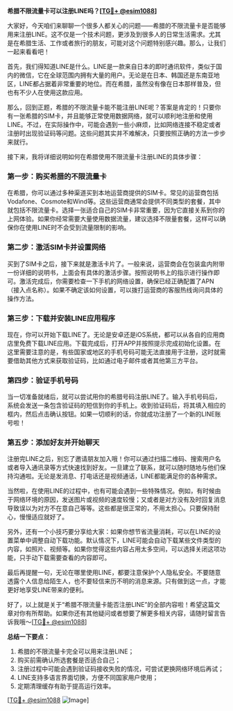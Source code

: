 **希腊不限流量卡可以注册LINE吗？[[TG💪+ @esim1088](https://t.me/s/esim1088)]**

大家好，今天咱们来聊聊一个很多人都关心的问题——希腊的不限流量卡是否能够用来注册LINE。这不仅是一个技术问题，更涉及到很多人的日常生活需求。尤其是在希腊生活、工作或者旅行的朋友，可能对这个问题特别感兴趣。那么，让我们一起来看看吧！

首先，我们得知道LINE是什么。LINE是一款来自日本的即时通讯软件，类似于国内的微信，它在全球范围内拥有大量的用户。无论是在日本、韩国还是东南亚地区，LINE都占据着非常重要的地位。而在希腊，虽然没有像在日本那样普及，但也有不少人在使用这款应用。

那么，回到正题，希腊的不限流量卡能不能注册LINE呢？答案是肯定的！只要你有一张希腊的SIM卡，并且能够正常使用数据网络，就可以顺利地注册和使用LINE。不过，在实际操作中，可能会遇到一些小麻烦，比如网络连接不稳定或者注册时出现验证码等问题。这些问题其实并不难解决，只要按照正确的方法一步步来就行。

接下来，我将详细说明如何在希腊使用不限流量卡注册LINE的具体步骤：

### 第一步：购买希腊的不限流量卡

在希腊，你可以通过多种渠道买到本地运营商提供的SIM卡。常见的运营商包括Vodafone、Cosmote和Wind等。这些运营商通常会提供不同类型的套餐，其中就包括不限流量卡。选择一张适合自己的SIM卡非常重要，因为它直接关系到你的上网体验。如果你经常需要大量使用数据流量，建议选择不限量套餐，这样可以确保你在使用LINE时不会受到流量限制的影响。

### 第二步：激活SIM卡并设置网络

买到了SIM卡之后，接下来就是激活卡片了。一般来说，运营商会在包装盒内附带一份详细的说明书，上面会有具体的激活步骤。按照说明书上的指示进行操作即可。激活完成后，你需要检查一下手机的网络设置，确保已经正确配置了APN（接入点名称）。如果不确定该如何设置，可以拨打运营商的客服热线询问具体的操作方法。

### 第三步：下载并安装LINE应用程序

现在，你可以开始下载LINE了。无论是安卓还是iOS系统，都可以从各自的应用商店里免费下载LINE应用。下载完成后，打开APP并按照提示完成初始化设置。在这里需要注意的是，有些国家或地区的手机号码可能无法直接用于注册，这时就需要借助其他方式来获取验证码，比如通过电子邮件或者其他第三方平台。

### 第四步：验证手机号码

当一切准备就绪后，就可以尝试用你的希腊号码注册LINE了。输入手机号码后，系统会发送一条包含验证码的短信到你的手机上。收到验证码后，将其填入相应的框内，然后点击确认按钮。如果一切顺利的话，你就成功注册了一个新的LINE账号啦！

### 第五步：添加好友并开始聊天

注册完LINE之后，别忘了邀请朋友加入哦！你可以通过扫描二维码、搜索用户名或者导入通讯录等方式快速找到好友。一旦建立了联系，就可以随时随地与他们保持沟通啦。无论是发消息、打电话还是视频通话，LINE都能满足你的各种需求。

当然啦，在使用LINE的过程中，也有可能会遇到一些特殊情况。例如，有时候由于网络环境的原因，发送图片或视频的速度较慢；又或者是对方没有及时回复消息导致误以为对方不在意自己等等。这些都是很正常的，不用太担心。只要保持耐心，慢慢适应就好了。

另外，还有一个小技巧要分享给大家：如果你想节省流量消耗，可以在LINE的设置菜单中调整自动下载功能。默认情况下，LINE可能会自动下载某些文件类型的内容，如照片、视频等。如果你觉得这些内容占用太多空间，可以选择关闭这项功能，只手动下载需要查看的内容即可。

最后再提醒一句，无论在哪里使用LINE，都要注意保护个人隐私安全。不要随意透露个人信息给陌生人，也不要轻信来历不明的消息来源。只有做到这一点，才能更好地享受LINE带来的便利。

好了，以上就是关于“希腊不限流量卡能否注册LINE”的全部内容啦！希望这篇文章对你有所帮助。如果你还有其他疑问或者想要了解更多相关内容，请随时留言告诉我哦～[[TG💪+ @esim1088](https://t.me/s/esim1088)]

**总结一下要点：**
1. 希腊的不限流量卡完全可以用来注册LINE；
2. 购买前需确认所选套餐是否适合自己；
3. 注册过程中可能会遇到验证码接收失败的情况，可尝试更换网络环境后再试；
4. LINE支持多语言界面切换，方便不同国家用户使用；
5. 定期清理缓存有助于提高运行效率。

[[TG💪+ @esim1088](https://t.me/s/esim1088) ![Image](https://i.postimg.cc/4NQfJmqS/Snipaste-2025-05-13-00-14-12.png)]